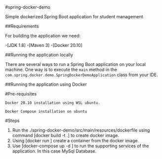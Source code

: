 #spring-docker-demo

Simple dockerized Spring Boot application for student management

##Requirements

For building the application we need:

 -[JDK 1.8]
 -[Maven 3]
 -[Docker 20.10]
 
##Running the application locally
 
 There are several ways to run a Spring Boot application on your local machine. One way is to execute the `main` method in the `com.spring.docker.demo.SpringDockerDemoApplication` class from your IDE.
 
##Running the application using Docker
 
 #Pre-requisites
 
	Docker 20.10 installation using WSL ubuntu.
  
	Docker Compose installation on ubuntu

#Steps
1. Run the ./spring-docker-demo/src/main/resources/dockerfile using command [docker build -t .] to create docker image.
2. Using [docker run <image-id>] create a container from the docker image.
3. Use [docker-compose up -d ] to run the supporting services of the application. In this case MySql Database.

 
